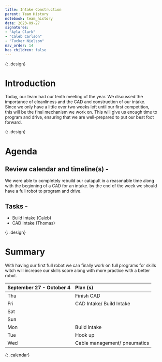 ```yaml
---
title: Intake Construction 
parent: Team History
notebook: team_history
date: 2023-09-27
signatures:
- "Ayla Clark"
- "Caleb Carlson"
- "Tucker Nielson"
nav_order: 14
has_children: false
---
```


{: .design}
# Introduction 

Today, our team had our tenth meeting of the year. We discussed the importance of cleanliness and the CAD and construction of our intake. Since we only have a little over two weeks left until our first competition, this will be the final mechanism we work on. This will give us enough time to program and drive, ensuring that we are well-prepared to put our best foot forward.

{: .design}
# Agenda 

## Review calendar and timeline(s) -

We were able to completely rebuild our catapult in a reasonable time along with the beginning of a CAD for an intake. by the end of the week we should have a full robot to program and drive. 

## Tasks -

* Build Intake			    (Caleb)
* CAD Intake			   (Thomas)

{: .design}
# Summary

With having our first full robot we can finally work on full programs for skills witch will increase our skills score along with more practice with a better robot. 


| September 27 - October 4  | Plan (s) |
|:---|:---|
| Thu | Finish CAD |
| Fri | CAD Intake/ Build Intake|
| Sat | |
| Sun | |
| Mon | Build intake|
| Tue | Hook up |
| Wed | Cable management/ pneumatics |
{: .calendar}

